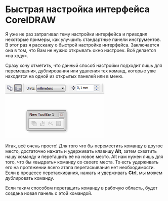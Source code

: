 # Быстрая настройка интерфейса CorelDRAW

Я уже не раз затрагивал тему настройки интерфейса и приводил некоторые примеры, как улучшить стандартные панели инструментов. В этот раз я расскажу о быстрой настройке интерфейса. Заключается она в том, что Вам не нужно открывать окно настроек. Всё делается «на ходу».

Сразу хочу отметить, что данный способ настройки подходит лишь для перемещения, дублирования или удаления тех команд, которые уже находятся на одной из открытых панелей или в меню.

![Быстрая настройка интерфейса CorelDRAW](./36596bf5-09c9-4d45-82ec-dce90cd2baaf.gif)

Итак, всё очень просто! Для того что бы переместить команду в другое место, достаточно нажать и удерживать клавишу **Alt**, затем схватить нашу команду и перетащить её на новое место. Alt нам нужен лишь для того, что бы «выдрать» команду со своего места. То есть удерживать его на протяжении всего этапа перетаскивания нет необходимости. Если в процессе перетаскивания, нажать и удерживать **Ctrl**, мы можем дублировать команду.

Если таким способом перетащить команду в рабочую область, будет создана новая панель с этой командой.
